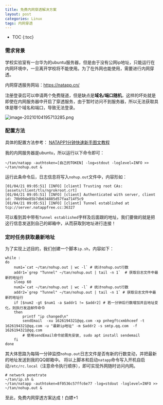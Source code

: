 ```yaml
---
title: 免费内网穿透解决方案
layout: post
categories: Linux
tags: 内网穿透
---
```

* TOC
{:toc}


### 需求背景

学校实验室有一台华为的ubuntu服务器，但是由于没有公网ip地址，只能运行在内网环境中，一旦离开学校将不能使用。为了在外网也能使用，需要进行内网穿透。

内网穿透服务网站：https://natapp.cn/ 

<!-- more --> 
注册登录后可以申请两个免费隧道，但是缺点是**域名/端口随机**，这样的坏处就是即使在内网服务器中开启了穿透服务，由于暂时访问不到服务器，所以无法获取具体是哪个域名和端口，导致无法登录。

![image-20210104195713285.png](http://ww1.sinaimg.cn/large/007Ns0Fagy1gmbxit0krkj30un0b7grq.jpg)

### 配置方法

具体的配置方法参考：
[NATAPP1分钟快速新手图文教程](https://natapp.cn/article/natapp_newbie)

我的内网服务器是ubuntu，所以运行以下命令即可：

```
~/tan/natapp -authtoken=[自己的TOKEN] -log=stdout -loglevel=INFO >> ~/tan/nohup.out &
```

运行此条命令后，日志信息将写入`nohup.out`文件中，内容形如：

```
[01/04/21 09:05:51] [INFO] [client] Trusting root CAs: [assets/client/tls/ngrokroot.crt]
[01/04/21 09:05:51] [INFO] [client] Authenticated with server, client id: 70b994e85b7db634885d57faa714f5c9
[01/04/21 09:05:51] [INFO] [client] Tunnel established at tcp://server.natappfree.cc:36327
```

可以看到其中带有`Tunnel established`字样及后面跟的地址，我们要做的就是把这行信息发送到自己的邮箱中，从而获取到地址进行连接！



### 定时任务获取最新地址

为了实现上述目的，我们创建一个脚本`ip.sh`，内容如下：

```
while :
do
    num1=`cat ~/tan/nohup.out | wc -l` # 统计nohup.out行数
    addr1=`grep "Tunnel" ~/tan/nohup.out | tail -n 1`  # 获取日志文件中最新的地址行 
    sleep 60
    num2=`cat ~/tan/nohup.out | wc -l` # 统计nohup.out行数
    addr2=`grep "Tunnel" ~/tan/nohup.out | tail -n 1` # 获取日志文件中最新的地址行
    if [$num2 -gt $num1 -a $addr1 != $addr2] # 若一分钟后行数增加并且地址变化，则执行发送邮件命令
    then
        printf "ip changed\n"
        sendEmail  -xu 1626194321@qq.com -xp pnhegftcxmbhceef -t 1626194321@qq.com -u "最新ip地址" -m $addr2 -s smtp.qq.com  -f 1626194321@qq.com
        # 使用sendEmail命令前需先安装, sudo apt install sendemail
    fi
done

```

其大体思路为每隔一分钟监控`nohup.out`日志文件是否有新的行数变动，并把最新的地址发送到我的QQ邮箱中。
将以上脚本和启动`natapp`命令写入开机自启动`/etc/rc.local`（注意命令执行顺序），即可实现外网随时访问内网。
```
# network penetrate
~/tan/ip.sh &
~/tan/natapp -authtoken=8f0536c57ffc6e77 -log=stdout -loglevel=INFO >> ~/tan/nohup.out &
```
至此，免费内网穿透方案达成！白嫖+1
